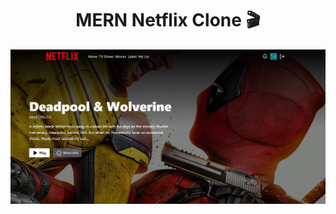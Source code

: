 <h1 align="center">MERN Netflix Clone 🎬</h1>

![Demo App](/frontend/public/screenshot-for-readme.png)

 
 
